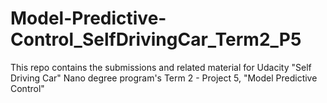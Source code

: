 # Model-Predictive-Control_SelfDrivingCar_Term2_P5

This repo contains the submissions and related material for Udacity "Self Driving Car" Nano degree program's Term 2 - Project 5, "Model Predictive Control"
